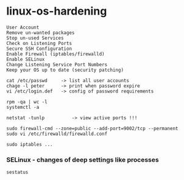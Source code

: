 # linux-os-hardening

```
User Account
Remove un-wanted packages
Stop un-used Services
Check on Listening Ports
Secure SSH Configuration
Enable Firewall (iptables/firewalld)
Enable SELinux
Change Listening Service Port Numbers
Keep your OS up to date (security patching)
```
```
cat /etc/passwd     -> list all user accounts
chage -l peter      -> print when password expire 
vi /etc/login.def   -> config of password requirements
```
```
rpm -qa | wc -l 
systemctl -a
```
```
netstat -tunlp          -> view active ports !!!
```
```
sudo firewall-cmd --zone=public --add-port=9002/tcp --permanent
sudo vi /etc/firewalld/firewalld.conf

sudo iptables ...
```
### SELinux - changes of deep settings like processes
```
sestatus
```


